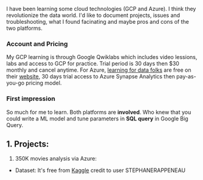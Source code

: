 I have been learning some cloud technologies (GCP and Azure). I think they revolutionize the data world. I'd like to document projects, issues and troubleshooting, what I found facinating and maybe pros and cons of the two platforms. 
### Account and Pricing 
My GCP learning is through Google Qwiklabs which includes video lessions, labs and access to GCP for practice. Trial period is 30 days then $30 monthly and cancel anytime. For Azure, [learning for data folks](https://learn.microsoft.com/en-us/training/browse/?products=azure&roles=data-analyst%2Cdata-scientist) are free on their [website](www.azure.com), 30 days trial access to Azure Synapse Analytics then pay-as-you-go pricing model. 
### First impression
So much for me to learn. Both platforms are **involved**. Who knew that you could write a ML model and tune parameters in **SQL query** in Google Big Query. 

## 1. Projects:
1. 350K movies analysis via Azure:
- Dataset: It's free from [Kaggle](https://www.kaggle.com/datasets/stephanerappeneau/350-000-movies-from-themoviedborg) credit to user STEPHANERAPPENEAU
